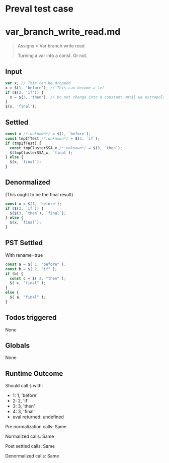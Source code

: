 # Preval test case

# var_branch_write_read.md

> Assigns > Var branch write read
>
> Turning a var into a const. Or not.

## Input

`````js filename=intro
var x; // This can be dropped
x = $(1, 'before'); // This can become a let
if ($(2, 'if')) {
  x = $(3, 'then'); // Do not change into a constant until we extrapolate branching models
}
$(x, 'final');
`````


## Settled


`````js filename=intro
const x /*:unknown*/ = $(1, `before`);
const tmpIfTest /*:unknown*/ = $(2, `if`);
if (tmpIfTest) {
  const tmpClusterSSA_x /*:unknown*/ = $(3, `then`);
  $(tmpClusterSSA_x, `final`);
} else {
  $(x, `final`);
}
`````


## Denormalized
(This ought to be the final result)

`````js filename=intro
const x = $(1, `before`);
if ($(2, `if`)) {
  $($(3, `then`), `final`);
} else {
  $(x, `final`);
}
`````


## PST Settled
With rename=true

`````js filename=intro
const a = $( 1, "before" );
const b = $( 2, "if" );
if (b) {
  const c = $( 3, "then" );
  $( c, "final" );
}
else {
  $( a, "final" );
}
`````


## Todos triggered


None


## Globals


None


## Runtime Outcome


Should call `$` with:
 - 1: 1, 'before'
 - 2: 2, 'if'
 - 3: 3, 'then'
 - 4: 3, 'final'
 - eval returned: undefined

Pre normalization calls: Same

Normalized calls: Same

Post settled calls: Same

Denormalized calls: Same
